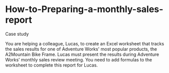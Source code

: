 # How-to-Preparing-a-monthly-sales-report

Case study

You are helping a colleague, Lucas, to create an Excel worksheet that tracks the sales results for one of Adventure Works' most popular products, the A2Mountain Bike Frame. Lucas must present the results during Adventure Works’ monthly sales review meeting. You need to add formulas to the worksheet to complete this report for Lucas.
